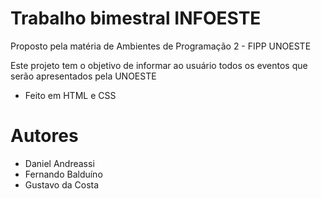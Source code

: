 # Trabalho bimestral INFOESTE
Proposto pela matéria de Ambientes de Programação 2 - FIPP UNOESTE

Este projeto tem o objetivo de informar ao usuário todos os eventos que serão apresentados pela UNOESTE
- Feito em HTML e CSS
# Autores
- Daniel Andreassi
- Fernando Balduíno
- Gustavo da Costa
